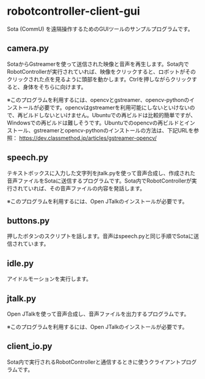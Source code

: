 # robotcontroller-client-gui

Sota (CommU) を遠隔操作するためのGUIツールのサンプルプログラムです。

## camera.py

SotaからGstreamerを使って送信された映像と音声を再生します。Sota内でRobotControllerが実行されていれば、映像をクリックすると、ロボットがそのクリックされた点を見るように頭部を動かします。Ctrlを押しながらクリックすると、身体をそちらに向けます。

※このプログラムを利用するには、opencvとgstreamer、opencv-pythonのインストールが必要です。opencvはgstreamerを利用可能にしないといけないので、再ビルドしないといけません。Ubuntuでの再ビルドは比較的簡単ですが、Windowsでの再ビルドは難しそうです。Ubuntuでのopencvの再ビルドとインストール、gstreamerとopencv-pythonのインストールの方法は、下記URLを参照：
https://dev.classmethod.jp/articles/gstreamer-opencv/

## speech.py

テキストボックスに入力した文字列をjtalk.pyを使って音声合成し、作成された音声ファイルをSotaに送信するプログラムです。Sota内でRobotControllerが実行されていれば、その音声ファイルの内容を発話します。

※このプログラムを利用するには、Open JTalkのインストールが必要です。

## buttons.py

押したボタンのスクリプトを話します。音声はspeech.pyと同じ手順でSotaに送信されています。

## idle.py

アイドルモーションを実行します。

## jtalk.py

Open JTalkを使って音声合成し、音声ファイルを出力するプログラムです。

※このプログラムを利用するには、Open JTalkのインストールが必要です。

## client_io.py

Sota内で実行されるRobotControllerと通信するときに使うクライアントプログラムです。